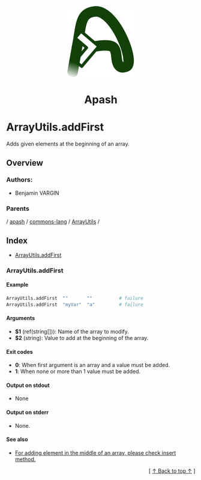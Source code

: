 
<div align='center' id='apash-top'>
  <a href='https://github.com/hastec-fr/apash'>
    <img alt='apash-logo' src='../../../../../../../assets/apash-logo.svg'/>
  </a>

  # Apash
</div>

# ArrayUtils.addFirst

Adds given elements at the beginning of an array.

## Overview

### Authors:
* Benjamin VARGIN

### Parents
<!-- apash.parentBegin -->
[](../../../../.md) / [apash](../../../apash.md) / [commons-lang](../../commons-lang.md) / [ArrayUtils](../ArrayUtils.md) / 
<!-- apash.parentEnd -->

## Index

* [ArrayUtils.addFirst](#arrayutilsaddfirst)

### ArrayUtils.addFirst

#### Example

```bash
ArrayUtils.addFirst  ""       ""          # failure
ArrayUtils.addFirst  "myVar"  "a"         # failure
```

#### Arguments

* **$1** (ref(string[])): Name of the array to modify.
* **$2** (string): Value to add at the beginning of the array.

#### Exit codes

* **0**: When first argument is an array and a value must be added.
* **1**: When none or more than 1 value must be added.

#### Output on stdout

* None

#### Output on stderr

* None.

#### See also

* [For adding element in the middle of an array, please check insert method.](#for-adding-element-in-the-middle-of-an-array-please-check-insert-method)


  <div align='right'>[ <a href='#apash-top'>↑ Back to top ↑</a> ]</div>

